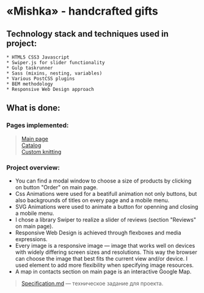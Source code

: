 # «Mishka» - handcrafted gifts
## Technology stack and techniques used in project:
	* HTML5 CSS3 Javascript
	* Swiper.js for slider functionality 
	* Gulp taskrunner
	* Sass (mixins, nesting, variables)
	* Various PostCSS plugins
	* BEM methodology
	* Responsive Web Design approach

## What is done:
### Pages implemented:
> [Main page](https://gorodetskaya-mariia.github.io/Mishka/index.html)<br> 
> [Catalog](https://gorodetskaya-mariia.github.io/Mishka/catalog.html)<br>
> [Custom knitting](https://gorodetskaya-mariia.github.io/Mishka/form.html)<br> 

### Project overview:
- You can find a modal window to choose a size of products by clicking on button "Order"
	on main page.
- Css Animations were used for a beatifull animation not only buttons, but also backgrounds
	of titles on every page and a mobile menu.
- SVG Animations were used to animate a button for openning and closing a mobile menu.
- I chose a library Swiper to realize a slider of reviews (section "Reviews" on main page).
- Responsive Web Design is achieved through flexboxes and media expressions. 
- Every image is a responsive image — image that works well on devices with widely differing
	screen sizes and resolutions. This way the browser can choose the image that best fits
	the current view and/or device. I used <picture> element to add more flexibility when 
	specifying image resources. 
- A map in contacts section on main page is an interactive Google Map.


> [Specification.md](Specification.md) — техническое задание для проекта.
